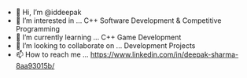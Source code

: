 - 👋 Hi, I’m @iddeepak
- 👀 I’m interested in ... C++ Software Development & Competitive Programming
- 🌱 I’m currently learning ... C++ Game Development
- 💞️ I’m looking to collaborate on ... Development Projects
- 📫 How to reach me ... https://www.linkedin.com/in/deepak-sharma-8aa93015b/

<!---
iddeepak/iddeepak is a ✨ special ✨ repository because its `README.md` (this file) appears on your GitHub profile.
You can click the Preview link to take a look at your changes.
--->
